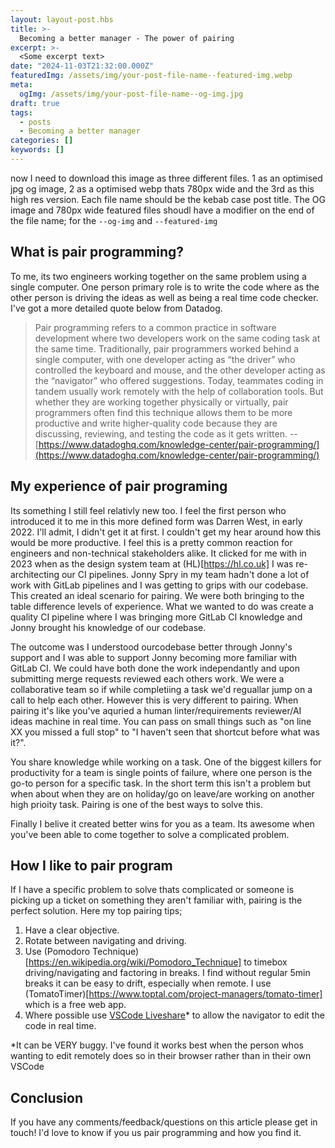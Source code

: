 ```yaml
---
layout: layout-post.hbs
title: >-
  Becoming a better manager - The power of pairing
excerpt: >-
  <Some excerpt text>
date: "2024-11-03T21:32:00.000Z"
featuredImg: /assets/img/your-post-file-name--featured-img.webp
meta:
  ogImg: /assets/img/your-post-file-name--og-img.jpg
draft: true
tags:
  - posts
  - Becoming a better manager
categories: []
keywords: []
---
```


now I need to download this image as three different files. 1  as an optimised jpg og image, 2 as a optimised webp thats 780px wide and the 3rd as this high res version. Each file name should be the kebab case post title. The OG image and 780px wide featured files shoudl have a modifier on the end of the file name; for the `--og-img` and `--featured-img`

## What is pair programming?
To me, its two engineers working together on the same problem using a single computer. One person primary role is to write the code where as the other person is driving the ideas as well as being a real time code checker. I've got a more detailed quote below from Datadog.

> Pair programming refers to a common practice in software development where two developers work on the same coding task at the same time. Traditionally, pair programmers worked behind a single computer, with one developer acting as “the driver” who controlled the keyboard and mouse, and the other developer acting as the “navigator” who offered suggestions. Today, teammates coding in tandem usually work remotely with the help of collaboration tools. But whether they are working together physically or virtually, pair programmers often find this technique allows them to be more productive and write higher-quality code because they are discussing, reviewing, and testing the code as it gets written.
> -- [https://www.datadoghq.com/knowledge-center/pair-programming/](https://www.datadoghq.com/knowledge-center/pair-programming/)


## My experience of pair programing
Its something I still feel relativly new too. I feel the first person who introduced it to me in this more defined form was Darren West, in early 2022. I'll admit, I didn't get it at first. I couldn't get my hear around how this would be more productive. I feel this is a pretty common reaction for engineers and non-technical stakeholders alike. It clicked for me with in 2023 when as the design system team at (HL)[https://hl.co.uk] I was re-architecting our CI pipelines. Jonny Spry in my team hadn't done a lot of work with GitLab pipelines and I was getting to grips with our codebase. This created an ideal scenario for pairing. We were both bringing to the table difference levels of experience. What we wanted to do was create a quality CI pipeline where I was bringing more GitLab CI knowledge and Jonny brought his knowledge of our codebase. 

The outcome was I understood ourcodebase better through Jonny's support and I was able to support Jonny becoming more familiar with GitLab CI. We could have both done the work independantly and upon submitting merge requests reviewed each others work. We were a collaborative team so if while completiing a task we'd reguallar jump on a call to help each other. However this is very different to pairing. When pairing it's like you've aquried a human linter/requirements reviewer/AI ideas machine in real time. You can pass on small things such as "on line XX you missed a full stop" to "I haven't seen that shortcut before what was it?". 

You share knowledge while working on a task. One of the biggest killers for productivity for a team is single points of failure, where one person is the go-to person for a specific task. In the short term this isn't a problem but when about when they are on holiday/go on leave/are working on another high prioity task. Pairing is one of the best ways to solve this.

Finally I belive it created better wins for you as a team. Its awesome when you've been able to come together to solve a complicated problem. 


## How I like to pair program
If I have a specific problem to solve thats complicated or someone is picking up a ticket on something they aren't familiar with, pairing is the perfect solution. Here my top pairing tips;

1. Have a clear objective.
2. Rotate between navigating and driving.
3. Use (Pomodoro Technique)[https://en.wikipedia.org/wiki/Pomodoro_Technique] to timebox driving/navigating and factoring in breaks. I find without regular 5min breaks it can be easy to drift, especially when remote. I use (TomatoTimer)[https://www.toptal.com/project-managers/tomato-timer] which is a free web app.
4. Where possible use [VSCode Liveshare](https://marketplace.visualstudio.com/items?itemName=MS-vsliveshare.vsliveshare)* to allow the navigator to edit the code in real time.


*It can be VERY buggy. I've found it works best when the person whos wanting to edit remotely does so in their browser rather than in their own VSCode



## Conclusion
If you have any comments/feedback/questions on this article please get in touch! I'd love to know if you us pair programming and how you find it.

